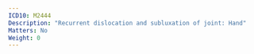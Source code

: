 ```yaml
---
ICD10: M2444
Description: "Recurrent dislocation and subluxation of joint: Hand"
Matters: No
Weight: 0
---
```


